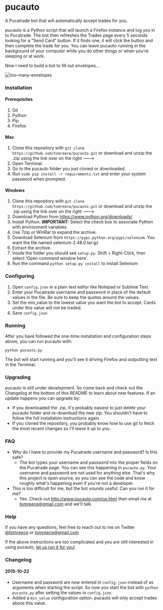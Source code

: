 # pucauto

A Pucatrade bot that will automatically accept trades for you.

pucauto is a Python script that will launch a Firefox instance and log you in to Pucatrade. The
bot then refreshes the Trades page every 5 seconds looking for a "Send Card" button. If it finds one, it
will click the button and then complete the trade for you. You can leave pucauto running in the background of
your computer while you do other things or when you're sleeping or at work.

Now I need to build a bot to fill out envelopes...

![too-many-envelopes](http://i.imgur.com/S9ZHiO3.jpg)

### Installation

#### Prerequisites

1. Git
1. Python
1. Pip
1. Firefox

#### Mac

1. Clone this repository with `git clone https://github.com/tomreece/pucauto.git` or download and unzip the .zip using
 the link over on the right --->
1. Open Terminal.
1. Go to the pucauto folder you just cloned or downloaded.
1. Run `sudo pip install -r requirements.txt` and enter your system password when prompted.

#### Windows

1. Clone this repository with `git clone https://github.com/tomreece/pucauto.git` or download and unzip the .zip using
 the link over on the right --->
1. Download Python from https://www.python.org/downloads/
1. Install Python. **IMPORTANT:** Select the check box to associate Python with environment variables.
1. Use 7zip or WinRar to expand the archive.
1. Download Selenium from `https://pypi.python.org/pypi/selenium`. You want the file named selenium-2.48.0.tar.gz
1. Extract the archive.
1. Inside the folder you should see `setup.py`. Shift + Right-Click, then select 'Open command window here'.
1. Run the command `python setup.py install` to install Selenium

### Configuring

1. Open `config.json` in a plain text editor like Notepad or Sublime Text.
2. Enter your Pucatrade username and password in place of the default values in the file. Be sure to keep the quotes around
 the values.
3. Set the min_value to the lowest value you want the bot to accept. Cards under this value will not be traded.
4. Save `config.json`

### Running

After you have followed the one-time installation and configuration steps above, you can run pucauto with:

`python pucauto.py`

The bot will start running and you'll see it driving Firefox and outputting text in the Terminal.

### Upgrading

pucauto is still under development. So come back and check out the Changelog at the bottom of this README to learn about
new features. If an update happens you can upgrade by:

* If you downloaded the .zip, it's probably easiest to just delete your pucauto folder and re-download the new zip. You
  shouldn't have to follow the full installation instructions again.
* If you cloned the repository, you probably know how to use git to fetch the most recent changes so I'll leave it up to you.

### FAQ

* Why do I have to provide my Pucatrade username and password? Is this safe?
    * The bot types your username and password into the proper fields on the Pucatrade page. You can see this happening in
      `pucauto.py`. Your username and password are not used for anything else. That's why this project is open source, so
      you can see the code and know roughly what's happening even if you're not a developer.
* This is too difficult for me, but the bot sounds useful. Can you run it for me?
    * Yes. Check out http://www.pucauto.com/us.html then email me at tomreece@gmail.com and we'll talk.

### Help

If you have any questions, feel free to reach out to me on Twitter [@tomreece](https://twitter.com/tomreece) or tomreece@gmail.com

If the above instructions are too complicated and you are still interested in using pucauto, [let us run it for you!](http://www.pucauto.com/us.html)

### Changelog

#### 2015-10-22

* Username and password are now entered in `config.json` instead of as arguments when starting the script. So now you start
  the bot with `python pucauto.py` after setting the values in `config.json`.
* Added a `min_value` configuration option. pucauto will only accept trades above this value.
